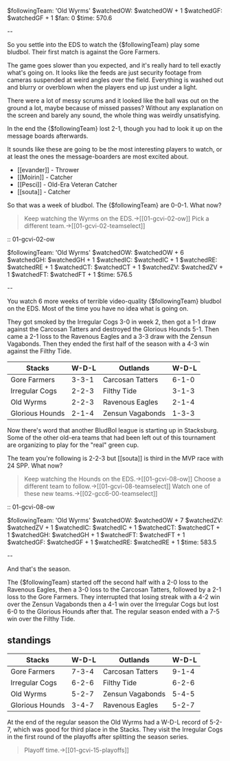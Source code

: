 $followingTeam: 'Old Wyrms'
$watchedOW: $watchedOW + 1
$watchedGF: $watchedGF + 1
$fan: 0
$time: 570.6

--

So you settle into the EDS to watch the {$followingTeam} play some bludbol. Their first match is against the Gore Farmers.

The game goes slower than you expected, and it's really hard to tell exactly what's going on. It looks like the feeds are just security footage from cameras suspended at weird angles over the field. Everything is washed out and blurry or overblown when the players end up just under a light. 

There were a lot of messy scrums and it looked like the ball was out on the ground a lot, maybe because of missed passes? Without any explanation on the screen and barely any sound, the whole thing was weirdly unsatisfying.

In the end the {$followingTeam} lost 2-1, though you had to look it up on the message boards afterwards.

It sounds like these are going to be the most interesting players to watch, or at least the ones the message-boarders are most excited about.

* [[evander]] - Thrower
* [[Moirin]] - Catcher
* [[Pesci]] - Old-Era Veteran Catcher
* [[souta]] - Catcher

So that was a week of bludbol. The {$followingTeam} are 0-0-1. What now?

> Keep watching the Wyrms on the EDS.->[[01-gcvi-02-ow]]
> Pick a different team.->[[01-gcvi-02-teamselect]]

:: 01-gcvi-02-ow

$followingTeam: 'Old Wyrms'
$watchedOW: $watchedOW + 6
$watchedGH: $watchedGH + 1
$watchedIC: $watchedIC + 1
$watchedRE: $watchedRE + 1
$watchedCT: $watchedCT + 1
$watchedZV: $watchedZV + 1
$watchedFT: $watchedFT + 1
$time: 576.5

--

You watch 6 more weeks of terrible video-quality {$followingTeam} bludbol on the EDS. Most of the time you have no idea what is going on.

They got smoked by the Irregular Cogs 3-0 in week 2, then got a 1-1 draw against the Carcosan Tatters and destroyed the Glorious Hounds 5-1. Then came a 2-1 loss to the Ravenous Eagles and a 3-3 draw with the Zensun Vagabonds. Then they ended the first half of the season with a 4-3 win against the Filthy Tide.

| Stacks | W-D-L | Outlands | W-D-L |
|-------|-----|--|--|
| Gore Farmers | 3-3-1 | Carcosan Tatters | 6-1-0 |
| Irregular Cogs | 2-2-3 | Filthy Tide | 3-1-3 |
| Old Wyrms | 2-2-3 | Ravenous Eagles | 2-1-4 |
| Glorious Hounds | 2-1-4 | Zensun Vagabonds | 1-3-3 |

Now there's word that another BludBol league is starting up in Stacksburg. Some of the other old-era teams that had been left out of this tournament are organizing to play for the "real" green cup.

The team you're following is 2-2-3 but [[souta]] is third in the MVP race with 24 SPP. What now?

> Keep watching the Hounds on the EDS.->[[01-gcvi-08-ow]]
> Choose a different team to follow.->[[01-gcvi-08-teamselect]]
> Watch one of these new teams.->[[02-gcc6-00-teamselect]]


:: 01-gcvi-08-ow

$followingTeam: 'Old Wyrms'
$watchedOW: $watchedOW + 7
$watchedZV: $watchedZV + 1
$watchedIC: $watchedIC + 1
$watchedCT: $watchedCT + 1
$watchedGH: $watchedGH + 1
$watchedFT: $watchedFT + 1
$watchedGF: $watchedGF + 1
$watchedRE: $watchedRE + 1
$time: 583.5

--

And that's the season.

The {$followingTeam} started off the second half with a 2-0 loss to the Ravenous Eagles, then a 3-0 loss to the Carcosan Tatters, followed by a 2-1 loss to the Gore Farmers. They interrupted that losing streak with a 4-2 win over the Zensun Vagabonds then a 4-1 win over the Irregular Cogs but lost 6-0 to the Glorious Hounds after that. The regular season ended with a 7-5 win over the Filthy Tide.


## standings

| Stacks | W-D-L | Outlands | W-D-L |
|-------|-----|--|--|
| Gore Farmers | 7-3-4 | Carcosan Tatters | 9-1-4 |
| Irregular Cogs | 6-2-6 | Filthy Tide | 6-2-6 |
| Old Wyrms | 5-2-7 | Zensun Vagabonds | 5-4-5 |
| Glorious Hounds | 3-4-7 | Ravenous Eagles | 5-2-7 |

At the end of the regular season the Old Wyrms had a W-D-L record of 5-2-7, which was good for third place in the Stacks. They visit the Irregular Cogs in the first round of the playoffs after splitting the season series.

> Playoff time.->[[01-gcvi-15-playoffs]]